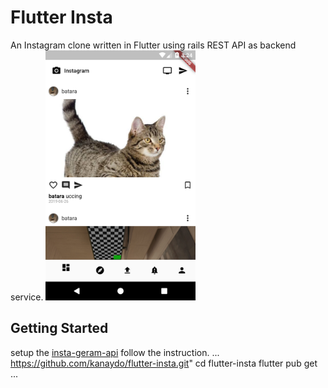 # Flutter Insta

An Instagram clone written in Flutter using rails REST API as backend service.
<img src="./screenshoots/feed.png" height="400" alt="Screenshot"/>

## Getting Started

setup the [insta-geram-api](https://github.com/kanaydo/insta-geram-api) follow the instruction.
...
https://github.com/kanaydo/flutter-insta.git"
cd flutter-insta
flutter pub get
...

